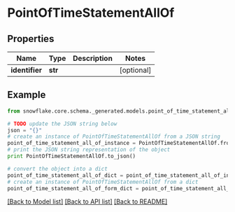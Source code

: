 # PointOfTimeStatementAllOf


## Properties
Name | Type | Description | Notes
------------ | ------------- | ------------- | -------------
**identifier** | **str** |  | [optional] 

## Example

```python
from snowflake.core.schema._generated.models.point_of_time_statement_all_of import PointOfTimeStatementAllOf

# TODO update the JSON string below
json = "{}"
# create an instance of PointOfTimeStatementAllOf from a JSON string
point_of_time_statement_all_of_instance = PointOfTimeStatementAllOf.from_json(json)
# print the JSON string representation of the object
print PointOfTimeStatementAllOf.to_json()

# convert the object into a dict
point_of_time_statement_all_of_dict = point_of_time_statement_all_of_instance.to_dict()
# create an instance of PointOfTimeStatementAllOf from a dict
point_of_time_statement_all_of_form_dict = point_of_time_statement_all_of.from_dict(point_of_time_statement_all_of_dict)
```
[[Back to Model list]](../README.md#documentation-for-models) [[Back to API list]](../README.md#documentation-for-api-endpoints) [[Back to README]](../README.md)


